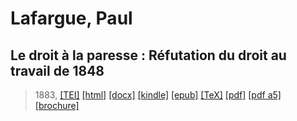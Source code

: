 # Lafargue, Paul
## Le droit à la paresse : Réfutation du droit au travail de 1848

> 1883,  <a title="Source XML/TEI" class="mime48 tei" href="https://hurlus.github.io/tei/lafargue1883_paresse.xml">[TEI]</a>  <a title="HTML une page" class="mime48 html" href="https://hurlus.github.io/lafargue1883_paresse/lafargue1883_paresse.html">[html]</a>  <a title="Bureautique (LibreOffice, MS.Word)" class="mime48 docx" href="https://hurlus.github.io/lafargue1883_paresse/lafargue1883_paresse.docx">[docx]</a>  <a title="Amazon.kindle" class="mime48 mobi" href="https://hurlus.github.io/lafargue1883_paresse/lafargue1883_paresse.mobi">[kindle]</a>  <a title="EPUB, pour liseuses et téléphones" class="mime48 epub" href="https://hurlus.github.io/lafargue1883_paresse/lafargue1883_paresse.epub">[epub]</a>  <a title="LaTeX" class="mime48 tex" href="https://hurlus.github.io/lafargue1883_paresse/lafargue1883_paresse.tex">[TeX]</a>  <a title="PDF à imprimer, A4 2 colonnes" class="mime48 pdf" href="https://hurlus.github.io/lafargue1883_paresse/lafargue1883_paresse.pdf">[pdf]</a>  <a title="PDF à lire, A5 une colonne" class="mime48 a5" href="https://hurlus.github.io/lafargue1883_paresse/lafargue1883_paresse_a5.pdf">[pdf a5]</a>  <a title="Brochure à agrafer, pdf imposé pour imprimante recto/verso" class="mime48 brochure" href="https://hurlus.github.io/lafargue1883_paresse/lafargue1883_paresse_brochure.pdf">[brochure]</a> 
